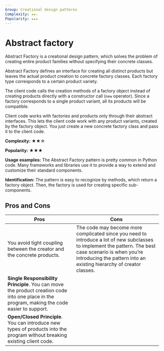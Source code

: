 ```yaml
---
Group: Creational design patterns
Complexity: ★★☆
Popularity: ★★★
---
```

# Abstract factory

Abstract Factory is a creational design pattern, which solves the problem of creating entire product families without specifying their concrete classes.

Abstract Factory defines an interface for creating all distinct products but leaves the actual product creation to concrete factory classes. Each factory type corresponds to a certain product variety.

The client code calls the creation methods of a factory object instead of creating products directly with a constructor call (`new` operator). Since a factory corresponds to a single product variant, all its products will be compatible.

Client code works with factories and products only through their abstract interfaces. This lets the client code work with any product variants, created by the factory object. You just create a new concrete factory class and pass it to the client code.

**Complexity:** ★★☆

**Popularity:** ★★★

**Usage examples:** The Abstract Factory pattern is pretty common in Python code. Many frameworks and libraries use it to provide a way to extend and customize their standard components.

**Identification:** The pattern is easy to recognize by methods, which return a factory object. Then, the factory is used for creating specific sub-components.

## Pros and Cons

|                                                                     Pros                                                                      |                                                                                                              Cons                                                                                                               |
| --------------------------------------------------------------------------------------------------------------------------------------------- | ------------------------------------------------------------------------------------------------------------------------------------------------------------------------------------------------------------------------------- |
| You avoid tight coupling between the creator and the concrete products.                                                                       | The code may become more complicated since you need to introduce a lot of new subclasses to implement the pattern. The best case scenario is when you’re introducing the pattern into an existing hierarchy of creator classes. |
| __Single Responsibility Principle__. You can move the product creation code into one place in the program, making the code easier to support. |                                                                                                                                                                                                                                 |
| __Open/Closed Principle__. You can introduce new types of products into the program without breaking existing client code.                    |                                                                                                                                                                                                                                 |